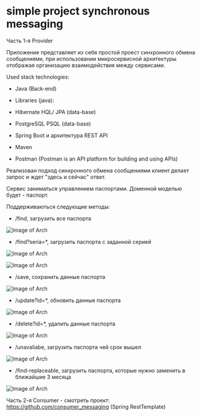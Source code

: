 # simple project synchronous messaging

Часть 1-я Provider

Приложение представляет из себя простой проест синхронного обмена сообщениями,
при использовании микросервисной архитектуры отображая организацию взаимодействия между сервисами.

Used stack technologies:

- Java (Back-end)

- Libraries (java):

- Hibernate HQL/ JPA (data-base)

- PostgreSQL PSQL (data-base)

- Spring Boot и архитектура REST API

- Maven
  
- Postman (Postman is an API platform for building and using APIs)

 Реализован подход синхронного обмена сообщениями клиент делает запрос и ждет "здесь и сейчас" ответ.
  
  Сервис заниматься управлением паспортами.
  Доменной моделью будет - паспорт.

Поддерживаються следующие методы:

- /find, загрузить все паспорта

![Image of Arch](https://github.com/SlartiBartFast-art/job4j_synchronous_messaging/blob/main/image/Screenshot_1.jpg)


- /find?seria=*, загрузить паспорта с заданной серией

![Image of Arch](https://github.com/SlartiBartFast-art/job4j_synchronous_messaging/blob/main/image/Screenshot_2.jpg)

![Image of Arch](https://github.com/SlartiBartFast-art/job4j_synchronous_messaging/blob/main/image/Screenshot_6.jpg)

- /save, сохранить данные паспорта

![Image of Arch](https://github.com/SlartiBartFast-art/job4j_synchronous_messaging/blob/main/image/Screenshot_3.jpg)

- /update?id=*, обновить данные паспорта

![Image of Arch](https://github.com/SlartiBartFast-art/job4j_synchronous_messaging/blob/main/image/Screenshot_5.jpg)

- /delete?id=*, удалить данные паспорта

![Image of Arch](https://github.com/SlartiBartFast-art/job4j_synchronous_messaging/blob/main/image/Screenshot_7.jpg)


- /unavaliabe, загрузить паспорта чей срок вышел

![Image of Arch](https://github.com/SlartiBartFast-art/job4j_synchronous_messaging/blob/main/image/Screenshot_8.jpg)


- /find-replaceable, загрузить паспорта, которые нужно заменить в ближайшие 3 месяца

![Image of Arch](https://github.com/SlartiBartFast-art/job4j_synchronous_messaging/blob/main/image/Screenshot_9.jpg)


Часть 2-я Consumer - смотреть проект: https://github.com/consumer_messaging (Spring RestTemplate)

